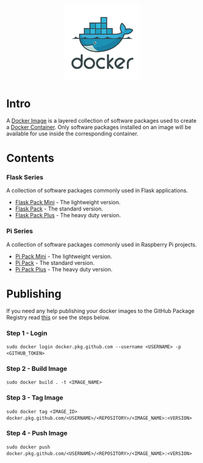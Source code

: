 <p align="center">
  <img width="200" height="200" src="https://github.com/jgphilpott/docker-images/blob/master/icon.jpeg">
</p>

# Intro

A [Docker Image](https://docs.docker.com/glossary/#image) is a layered collection of software packages used to create a [Docker Container](https://docs.docker.com/glossary/#container). Only software packages installed on an image will be available for use inside the corresponding container.

# Contents

### Flask Series

A collection of software packages commonly used in Flask applications.

 - [Flask Pack Mini](https://github.com/jgphilpott/docker-images/tree/master/flask-pack-mini#flask-pack-mini) - The lightweight version.
 - [Flask Pack](https://github.com/jgphilpott/docker-images/tree/master/flask-pack#flask-pack) - The standard version.
 - [Flask Pack Plus](https://github.com/jgphilpott/docker-images/tree/master/flask-pack-plus#flask-pack-plus) - The heavy duty version.

### Pi Series

A collection of software packages commonly used in Raspberry Pi projects.

 - [Pi Pack Mini](https://github.com/jgphilpott/docker-images/tree/master/pi-pack-mini#pi-pack-mini) - The lightweight version.
 - [Pi Pack](https://github.com/jgphilpott/docker-images/tree/master/pi-pack#pi-pack) - The standard version.
 - [Pi Pack Plus](https://github.com/jgphilpott/docker-images/tree/master/pi-pack-plus#pi-pack-plus) - The heavy duty version.

# Publishing

If you need any help publishing your docker images to the GitHub Package Registry read [this](https://towardsdatascience.com/setting-up-github-package-registry-with-docker-and-golang-7a75a2533139) or see the steps below.

### Step 1 - Login

`sudo docker login docker.pkg.github.com --username <USERNAME> -p <GITHUB_TOKEN>`

### Step 2 - Build Image

`sudo docker build . -t <IMAGE_NAME>`

### Step 3 - Tag Image

`sudo docker tag <IMAGE_ID> docker.pkg.github.com/<USERNAME>/<REPOSITORY>/<IMAGE_NAME>:<VERSION>`

### Step 4 - Push Image

`sudo docker push docker.pkg.github.com/<USERNAME>/<REPOSITORY>/<IMAGE_NAME>:<VERSION>`
